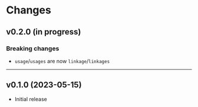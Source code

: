 # Changes

## v0.2.0 (in progress)

### Breaking changes
- `usage`/`usages` are now `linkage`/`linkages`

---

## v0.1.0 (2023-05-15)

- Initial release
